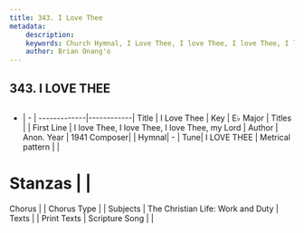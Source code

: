 ```yaml
---
title: 343. I Love Thee
metadata:
    description: 
    keywords: Church Hymnal, I Love Thee, I love Thee, I love Thee, I love Thee, my Lord, 
    author: Brian Onang'o
---
```



## 343. I LOVE THEE

```txt

```

- |   -  |
-------------|------------|
Title | I Love Thee |
Key | E♭ Major |
Titles |  |
First Line | I love Thee, I love Thee, I love Thee, my Lord |
Author | Anon.
Year | 1941
Composer|  |
Hymnal|  - |
Tune| I LOVE THEE |
Metrical pattern | |
# Stanzas |  |
Chorus |  |
Chorus Type |  |
Subjects | The Christian Life: Work and Duty |
Texts |  |
Print Texts | 
Scripture Song |  |
  

